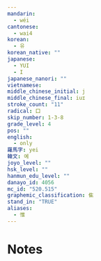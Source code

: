 ```yaml
---
mandarin:
  - wéi
cantonese:
  - wai4
korean:
  - 유
korean_native: ""
japanese:
  - YUI
  - I
japanese_nanori: ""
vietnamese:
middle_chinese_initial: j
middle_chinese_final: iuɪ
stroke_count: "11"
radical: 口
skip_number: 1-3-8
grade_level: 4
pos: ""
english:
  - only
羅馬字: yei
韓文: 예
joyo_level: ""
hsk_level: ""
hanmun_edu_level: ""
danayo_id: 4056
mc_id: "520.515"
graphemic_classification: 隹
stand_in: "TRUE"
aliases:
  - 惟
---
```


# Notes

